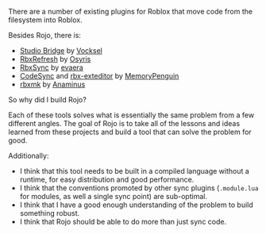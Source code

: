 There are a number of existing plugins for Roblox that move code from the filesystem into Roblox.

Besides Rojo, there is:

* [Studio Bridge](https://github.com/vocksel/studio-bridge) by [Vocksel](https://github.com/vocksel)
* [RbxRefresh](https://github.com/osyrisrblx/RbxRefresh) by [Osyris](https://github.com/osyrisrblx)
* [RbxSync](https://github.com/evaera/RbxSync) by [evaera](https://github.com/evaera)
* [CodeSync](https://github.com/MemoryPenguin/CodeSync) and [rbx-exteditor](https://github.com/MemoryPenguin/rbx-exteditor) by [MemoryPenguin](https://github.com/MemoryPenguin)
* [rbxmk](https://github.com/anaminus/rbxmk) by [Anaminus](https://github.com/anaminus)

So why did I build Rojo?

Each of these tools solves what is essentially the same problem from a few different angles. The goal of Rojo is to take all of the lessons and ideas learned from these projects and build a tool that can solve the problem for good.

Additionally:

* I think that this tool needs to be built in a compiled language without a runtime, for easy distribution and good performance.
* I think that the conventions promoted by other sync plugins (`.module.lua` for modules, as well a single sync point) are sub-optimal.
* I think that I have a good enough understanding of the problem to build something robust.
* I think that Rojo should be able to do more than just sync code.